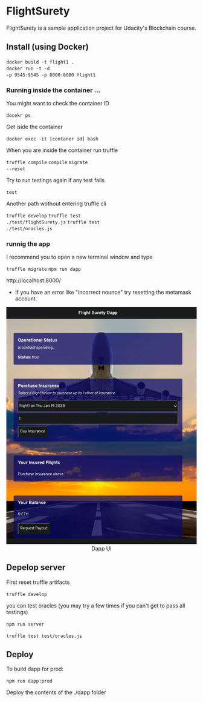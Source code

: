 # FlightSurety

FlightSurety is a sample application project for Udacity's Blockchain course.

## Install (using Docker)

<code>docker build -t flight1 .</code><br />
<code>docker run -t -d -p 9545:9545 -p 8000:8000 flight1</code>

### Running inside the container ...

You might want to check the container ID 

<code>docekr ps</code>

Get iside the container

<code>docker exec -it [contaner id] bash</code>

When you are inside the container run truffle

<code>truffle compile</code>
<code>compile</code>
<code>migrate --reset</code>

Try to run testings again if any test fails

<code>test</code>

Another path wothout entering truffle cli

<code>truffle develop</code>
<code>truffle test ./test/flightSurety.js</code>
<code>truffle test ./test/oracles.js</code>

### runnig the app

I recommend you to open a new terminal window and type

<code>truffle migrate</code>
<code>npm run dapp</code>

http://localhost:8000/


* If you have an error like "incorrect nounce" try resetting the metamask account.

<center>
<img src='images/Dapp_main.png'/>
<figcaption>Dapp UI</figcaption></center>

## Depelop server

First reset truffle artifacts

<code>truffle develop</code>

you can test oracles (you may try a few times if you can't get to pass all testings)

<code>npm run server</code>

<code>truffle test test/oracles.js</code>

## Deploy

To build dapp for prod:

<code>npm run dapp:prod</code>

Deploy the contents of the ./dapp folder


